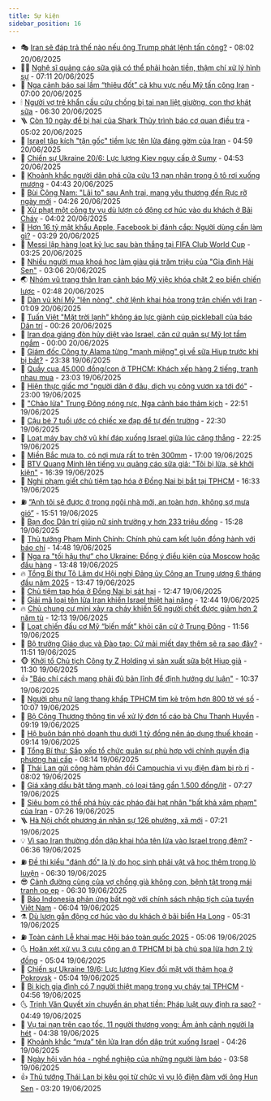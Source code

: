 ```yaml
---
title: Sự kiện
sidebar_position: 16
---
```


<!-- dantri-su-kien:START -->
- 🎭 [Iran sẽ đáp trả thế nào nếu ông Trump phát lệnh tấn công?](https://dantri.com.vn/the-gioi/iran-se-dap-tra-the-nao-neu-ong-trump-phat-lenh-tan-cong-20250620122052620.htm) - 08:02 20/06/2025
- 👨‍🏫 [Nghệ sĩ quảng cáo sữa giả có thể phải hoàn tiền, thậm chí xử lý hình sự](https://dantri.com.vn/giai-tri/nghe-si-quang-cao-sua-gia-co-the-phai-hoan-tien-tham-chi-xu-ly-hinh-su-20250620125701229.htm) - 07:11 20/06/2025
- 🌮 [Nga cảnh báo sai lầm “thiêu đốt” cả khu vực nếu Mỹ tấn công Iran](https://dantri.com.vn/the-gioi/nga-canh-bao-sai-lam-thieu-dot-ca-khu-vuc-neu-my-tan-cong-iran-20250620133337650.htm) - 07:00 20/06/2025
- 🕯 [Người vợ trẻ khẩn cầu cứu chồng bị tai nạn liệt giường, con thơ khát sữa](https://dantri.com.vn/tam-long-nhan-ai/nguoi-vo-tre-khan-cau-cuu-chong-bi-tai-nan-liet-giuong-con-tho-khat-sua-20250616210935956.htm) - 06:30 20/06/2025
- 🪜 [Còn 10 ngày để bị hại của Shark Thủy trình báo cơ quan điều tra](https://dantri.com.vn/phap-luat/con-10-ngay-de-bi-hai-cua-shark-thuy-trinh-bao-co-quan-dieu-tra-20250620115641910.htm) - 05:02 20/06/2025
- 🐘 [Israel tập kích &quot;tận gốc&quot; tiềm lực tên lửa đáng gờm của Iran](https://dantri.com.vn/the-gioi/israel-tap-kich-tan-goc-tiem-luc-ten-lua-dang-gom-cua-iran-20250620114434727.htm) - 04:59 20/06/2025
- 🤔 [Chiến sự Ukraine 20/6: Lực lượng Kiev nguy cấp ở Sumy](https://dantri.com.vn/the-gioi/chien-su-ukraine-206-luc-luong-kiev-nguy-cap-o-sumy-20250620112956105.htm) - 04:53 20/06/2025
- 🧠 [Khoảnh khắc người dân phá cửa cứu 13 nạn nhân trong ô tô rơi xuống mương](https://dantri.com.vn/xa-hoi/khoanh-khac-nguoi-dan-pha-cua-cuu-13-nan-nhan-trong-o-to-roi-xuong-muong-20250620110952403.htm) - 04:43 20/06/2025
- 📝 [Bùi Công Nam: &quot;Lãi to&quot; sau Anh trai, mang yêu thương đến Rực rỡ ngày mới](https://dantri.com.vn/giai-tri/bui-cong-nam-lai-to-sau-anh-trai-mang-yeu-thuong-den-ruc-ro-ngay-moi-20250619082120114.htm) - 04:26 20/06/2025
- 🦏 [Xử phạt một công ty vụ dù lượn có động cơ húc vào du khách ở Bãi Cháy](https://dantri.com.vn/xa-hoi/xu-phat-mot-cong-ty-vu-du-luon-co-dong-co-huc-vao-du-khach-o-bai-chay-20250620105601121.htm) - 04:02 20/06/2025
- 🥰 [Hơn 16 tỷ mật khẩu Apple, Facebook bị đánh cắp: Người dùng cần làm gì?](https://dantri.com.vn/cong-nghe/hon-16-ty-mat-khau-apple-facebook-bi-danh-cap-nguoi-dung-can-lam-gi-20250620084942569.htm) - 03:29 20/06/2025
- 🤗 [Messi lập hàng loạt kỷ lục sau bàn thắng tại FIFA Club World Cup](https://dantri.com.vn/the-thao/messi-lap-hang-loat-ky-luc-sau-ban-thang-tai-fifa-club-world-cup-20250620092204045.htm) - 03:25 20/06/2025
- 🌈 [Nhiều người mua khoá học làm giàu giá trăm triệu của &quot;Gia đình Hải Sen&quot;](https://dantri.com.vn/doi-song/nhieu-nguoi-mua-khoa-hoc-lam-giau-gia-tram-trieu-cua-gia-dinh-hai-sen-20250619140320995.htm) - 03:06 20/06/2025
- 🌏 [Nhóm vũ trang thân Iran cảnh báo Mỹ việc khóa chặt 2 eo biển chiến lược](https://dantri.com.vn/the-gioi/nhom-vu-trang-than-iran-canh-bao-my-viec-khoa-chat-2-eo-bien-chien-luoc-20250620093127918.htm) - 02:48 20/06/2025
- 💄 [Dàn vũ khí Mỹ &quot;lên nòng&quot;, chờ lệnh khai hỏa trong trận chiến với Iran](https://dantri.com.vn/the-gioi/dan-vu-khi-my-len-nong-cho-lenh-khai-hoa-trong-tran-chien-voi-iran-20250620075721877.htm) - 01:09 20/06/2025
- 👺 [Tuấn Việt &quot;Mặt trời lạnh&quot; không áp lực giành cúp pickleball của báo Dân trí](https://dantri.com.vn/giai-tri/tuan-viet-mat-troi-lanh-khong-ap-luc-gianh-cup-pickleball-cua-bao-dan-tri-20250620021732356.htm) - 00:26 20/06/2025
- 👹 [Iran dọa giáng đòn hủy diệt vào Israel, căn cứ quân sự Mỹ lọt tầm ngắm](https://dantri.com.vn/the-gioi/iran-doa-giang-don-huy-diet-vao-israel-can-cu-quan-su-my-lot-tam-ngam-20250620063740060.htm) - 00:00 20/06/2025
- 🌊 [Giám đốc Công ty Alama từng &quot;mạnh miệng&quot; gì về sữa Hiup trước khi bị bắt?](https://dantri.com.vn/phap-luat/giam-doc-cong-ty-alama-tung-manh-mieng-gi-ve-sua-hiup-truoc-khi-bi-bat-20250620022123179.htm) - 23:38 19/06/2025
- 🤠 [Quầy cua 45.000 đồng/con ở TPHCM: Khách xếp hàng 2 tiếng, tranh nhau mua](https://dantri.com.vn/du-lich/quay-cua-45000-dongcon-o-tphcm-khach-xep-hang-2-tieng-tranh-nhau-mua-20250620012038296.htm) - 23:03 19/06/2025
- 🎊 [Hiện thực giấc mơ &quot;người dân ở đâu, dịch vụ công vươn xa tới đó&quot;](https://dantri.com.vn/noi-vu/hien-thuc-giac-mo-nguoi-dan-o-dau-dich-vu-cong-vuon-xa-toi-do-20250619215144917.htm) - 23:00 19/06/2025
- 🐘 [&quot;Chảo lửa&quot; Trung Đông nóng rực, Nga cảnh báo thảm kịch](https://dantri.com.vn/the-gioi/chao-lua-trung-dong-nong-ruc-nga-canh-bao-tham-kich-20250620054434285.htm) - 22:51 19/06/2025
- 💂 [Cậu bé 7 tuổi ước có chiếc xe đạp để tự đến trường](https://dantri.com.vn/tam-long-nhan-ai/cau-be-7-tuoi-uoc-co-chiec-xe-dap-de-tu-den-truong-20250618235016512.htm) - 22:30 19/06/2025
- 👹 [Loạt máy bay chở vũ khí đáp xuống Israel giữa lúc căng thẳng](https://dantri.com.vn/the-gioi/loat-may-bay-cho-vu-khi-dap-xuong-israel-giua-luc-cang-thang-20250620052102242.htm) - 22:25 19/06/2025
- 🦒 [Miền Bắc mưa to, có nơi mưa rất to trên 300mm](https://dantri.com.vn/xa-hoi/mien-bac-mua-to-co-noi-mua-rat-to-tren-300mm-20250619190906848.htm) - 17:00 19/06/2025
- 🗽 [BTV Quang Minh lên tiếng vụ quảng cáo sữa giả: &quot;Tôi bị lừa, sẽ khởi kiện&quot;](https://dantri.com.vn/giai-tri/btv-quang-minh-len-tieng-vu-quang-cao-sua-gia-toi-bi-lua-se-khoi-kien-20250619224805798.htm) - 16:39 19/06/2025
- 💄 [Nghi phạm giết chủ tiệm tạp hóa ở Đồng Nai bị bắt tại TPHCM](https://dantri.com.vn/phap-luat/nghi-pham-giet-chu-tiem-tap-hoa-o-dong-nai-bi-bat-tai-tphcm-20250619225441079.htm) - 16:33 19/06/2025
- ⛽️ [“Anh tôi sẽ được ở trong ngôi nhà mới, an toàn hơn, không sợ mưa gió”](https://dantri.com.vn/tam-long-nhan-ai/anh-toi-se-duoc-o-trong-ngoi-nha-moi-an-toan-hon-khong-so-mua-gio-20250619141758756.htm) - 15:51 19/06/2025
- 🥷 [Bạn đọc Dân trí giúp nữ sinh trường y hơn 233 triệu đồng](https://dantri.com.vn/tam-long-nhan-ai/ban-doc-dan-tri-giup-nu-sinh-truong-y-hon-233-trieu-dong-20250619111325525.htm) - 15:28 19/06/2025
- 🤖 [Thủ tướng Phạm Minh Chính: Chính phủ cam kết luôn đồng hành với báo chí](https://dantri.com.vn/xa-hoi/thu-tuong-pham-minh-chinh-chinh-phu-cam-ket-luon-dong-hanh-voi-bao-chi-20250619213916159.htm) - 14:48 19/06/2025
- 🌊 [Nga ra &quot;tối hậu thư” cho Ukraine: Đồng ý điều kiện của Moscow hoặc đầu hàng](https://dantri.com.vn/the-gioi/nga-ra-toi-hau-thu-cho-ukraine-dong-y-dieu-kien-cua-moscow-hoac-dau-hang-20250619192014184.htm) - 13:48 19/06/2025
- 🔥 [Tổng Bí thư Tô Lâm dự Hội nghị Đảng ủy Công an Trung ương 6 tháng đầu năm 2025](https://dantri.com.vn/xa-hoi/tong-bi-thu-to-lam-du-hoi-nghi-dang-uy-cong-an-trung-uong-6-thang-dau-nam-2025-20250619204727493.htm) - 13:47 19/06/2025
- 🦏 [Chủ tiệm tạp hóa ở Đồng Nai bị sát hại](https://dantri.com.vn/phap-luat/chu-tiem-tap-hoa-o-dong-nai-bi-sat-hai-20250619193719778.htm) - 12:47 19/06/2025
- 🐘 [Giải mã loại tên lửa Iran khiến Israel thiệt hại nặng](https://dantri.com.vn/the-gioi/giai-ma-loai-ten-lua-iran-khien-israel-thiet-hai-nang-20250619192655967.htm) - 12:44 19/06/2025
- 🔥 [Chủ chung cư mini xảy ra cháy khiến 56 người chết được giảm hơn 2 năm tù](https://dantri.com.vn/phap-luat/chu-chung-cu-mini-xay-ra-chay-khien-56-nguoi-chet-duoc-giam-hon-2-nam-tu-20250619190438155.htm) - 12:13 19/06/2025
- 💼 [Loạt chiến đấu cơ Mỹ “biến mất” khỏi căn cứ ở Trung Đông](https://dantri.com.vn/the-gioi/loat-chien-dau-co-my-bien-mat-khoi-can-cu-o-trung-dong-20250619175845733.htm) - 11:56 19/06/2025
- 🚀 [Bộ trưởng Giáo dục và Đào tạo: Cứ mải miết dạy thêm sẽ ra sao đây?](https://dantri.com.vn/xa-hoi/bo-truong-giao-duc-va-dao-tao-cu-mai-miet-day-them-se-ra-sao-day-20250619183433980.htm) - 11:51 19/06/2025
- 🐵 [Khởi tố Chủ tịch Công ty Z Holding vì sản xuất sữa bột Hiup giả](https://dantri.com.vn/phap-luat/khoi-to-chu-tich-cong-ty-z-holding-vi-san-xuat-sua-bot-hiup-gia-20250619182838014.htm) - 11:30 19/06/2025
- 👍 [&quot;Báo chí cách mạng phải đủ bản lĩnh để định hướng dư luận&quot;](https://dantri.com.vn/xa-hoi/bao-chi-cach-mang-phai-du-ban-linh-de-dinh-huong-du-luan-20250619165812510.htm) - 10:37 19/06/2025
- 🚦 [Người phụ nữ lang thang khắp TPHCM tìm kẻ trộm hơn 800 tờ vé số](https://dantri.com.vn/phap-luat/nguoi-phu-nu-lang-thang-khap-tphcm-tim-ke-trom-hon-800-to-ve-so-20250619162512967.htm) - 10:07 19/06/2025
- 🥸 [Bộ Công Thương thông tin về xử lý đơn tố cáo bà Chu Thanh Huyền](https://dantri.com.vn/kinh-doanh/bo-cong-thuong-thong-tin-ve-xu-ly-don-to-cao-ba-chu-thanh-huyen-20250619153314423.htm) - 09:19 19/06/2025
- 🥷 [Hộ buôn bán nhỏ doanh thu dưới 1 tỷ đồng nên áp dụng thuế khoán](https://dantri.com.vn/kinh-doanh/ho-buon-ban-nho-doanh-thu-duoi-1-ty-dong-nen-ap-dung-thue-khoan-20250619153702848.htm) - 09:14 19/06/2025
- 🤡 [Tổng Bí thư: Sắp xếp tổ chức quân sự phù hợp với chính quyền địa phương hai cấp](https://dantri.com.vn/xa-hoi/tong-bi-thu-sap-xep-to-chuc-quan-su-phu-hop-voi-chinh-quyen-dia-phuong-hai-cap-20250619151452391.htm) - 08:14 19/06/2025
- 🥳 [Thái Lan gửi công hàm phản đối Campuchia vì vụ điện đàm bị rò rỉ](https://dantri.com.vn/the-gioi/thai-lan-gui-cong-ham-phan-doi-campuchia-vi-vu-dien-dam-bi-ro-ri-20250619144839506.htm) - 08:02 19/06/2025
- 🤩 [Giá xăng dầu bật tăng mạnh, có loại tăng gần 1.500 đồng/lít](https://dantri.com.vn/kinh-doanh/gia-xang-dau-bat-tang-manh-co-loai-tang-gan-1500-donglit-20250619134229475.htm) - 07:27 19/06/2025
- 🎡 [Siêu bom có thể phá hủy các pháo đài hạt nhân &quot;bất khả xâm phạm&quot; của Iran](https://dantri.com.vn/the-gioi/sieu-bom-co-the-pha-huy-cac-phao-dai-hat-nhan-bat-kha-xam-pham-cua-iran-20250619142144469.htm) - 07:26 19/06/2025
- 🪜 [Hà Nội chốt phương án nhân sự 126 phường, xã mới](https://dantri.com.vn/xa-hoi/ha-noi-chot-phuong-an-nhan-su-126-phuong-xa-moi-20250619141632569.htm) - 07:21 19/06/2025
- 💡 [Vì sao Iran thường dồn dập khai hỏa tên lửa vào Israel trong đêm?](https://dantri.com.vn/the-gioi/vi-sao-iran-thuong-don-dap-khai-hoa-ten-lua-vao-israel-trong-dem-20250619120426537.htm) - 06:36 19/06/2025
- ⛽️ [Đề thi kiểu &quot;đánh đố&quot; là lý do học sinh phải vật vã học thêm trong lò luyện](https://dantri.com.vn/xa-hoi/de-thi-kieu-danh-do-la-ly-do-hoc-sinh-phai-vat-va-hoc-them-trong-lo-luyen-20250619123449550.htm) - 06:30 19/06/2025
- 😎 [Cảnh đường cùng của vợ chồng già không con, bệnh tật trong mái tranh ọp ẹp](https://dantri.com.vn/tam-long-nhan-ai/canh-duong-cung-cua-vo-chong-gia-khong-con-benh-tat-trong-mai-tranh-op-ep-20250602173356168.htm) - 06:30 19/06/2025
- 🗽 [Báo Indonesia phản ứng bất ngờ với chính sách nhập tịch của tuyển Việt Nam](https://dantri.com.vn/the-thao/bao-indonesia-phan-ung-bat-ngo-voi-chinh-sach-nhap-tich-cua-tuyen-viet-nam-20250619130428628.htm) - 06:04 19/06/2025
- ⚗️ [Dù lượn gắn động cơ húc vào du khách ở bãi biển Hạ Long](https://dantri.com.vn/xa-hoi/du-luon-gan-dong-co-huc-vao-du-khach-o-bai-bien-ha-long-20250619122224297.htm) - 05:31 19/06/2025
- ⛽️ [Toàn cảnh Lễ khai mạc Hội báo toàn quốc 2025](https://dantri.com.vn/xa-hoi/toan-canh-le-khai-mac-hoi-bao-toan-quoc-2025-20250619114850027.htm) - 05:06 19/06/2025
- 🌜 [Hoãn xét xử vụ 3 cựu công an ở TPHCM bị bà chủ spa lừa hơn 2 tỷ đồng](https://dantri.com.vn/phap-luat/hoan-xet-xu-vu-3-cuu-cong-an-o-tphcm-bi-ba-chu-spa-lua-hon-2-ty-dong-20250619115042515.htm) - 05:04 19/06/2025
- 🦩 [Chiến sự Ukraine 19/6: Lực lượng Kiev đối mặt với thảm họa ở Pokrovsk](https://dantri.com.vn/the-gioi/chien-su-ukraine-196-luc-luong-kiev-doi-mat-voi-tham-hoa-o-pokrovsk-20250619120107432.htm) - 05:04 19/06/2025
- 🦒 [Bi kịch gia đình có 7 người thiệt mạng trong vụ cháy tại TPHCM](https://dantri.com.vn/phap-luat/bi-kich-gia-dinh-co-7-nguoi-thiet-mang-trong-vu-chay-tai-tphcm-20250619113716312.htm) - 04:56 19/06/2025
- 🌜 [Trịnh Văn Quyết xin chuyển án phạt tiền: Pháp luật quy định ra sao?](https://dantri.com.vn/ban-doc/trinh-van-quyet-xin-chuyen-an-phat-tien-phap-luat-quy-dinh-ra-sao-20250618183915969.htm) - 04:49 19/06/2025
- 🐎 [Vụ tai nạn trên cao tốc, 11 người thương vong: Ám ảnh cảnh người la hét](https://dantri.com.vn/xa-hoi/vu-tai-nan-tren-cao-toc-11-nguoi-thuong-vong-am-anh-canh-nguoi-la-het-20250619110719293.htm) - 04:38 19/06/2025
- 🌋 [Khoảnh khắc “mưa” tên lửa Iran dồn dập trút xuống Israel](https://dantri.com.vn/the-gioi/khoanh-khac-mua-ten-lua-iran-don-dap-trut-xuong-israel-20250619105941696.htm) - 04:26 19/06/2025
- 🧰 [Ngày hội văn hóa - nghề nghiệp của những người làm báo](https://dantri.com.vn/xa-hoi/ngay-hoi-van-hoa-nghe-nghiep-cua-nhung-nguoi-lam-bao-20250619104729568.htm) - 03:58 19/06/2025
- 👍 [Thủ tướng Thái Lan bị kêu gọi từ chức vì vụ lộ điện đàm với ông Hun Sen](https://dantri.com.vn/the-gioi/thu-tuong-thai-lan-bi-keu-goi-tu-chuc-vi-vu-lo-dien-dam-voi-ong-hun-sen-20250619101202292.htm) - 03:20 19/06/2025<!-- dantri-su-kien:END -->
